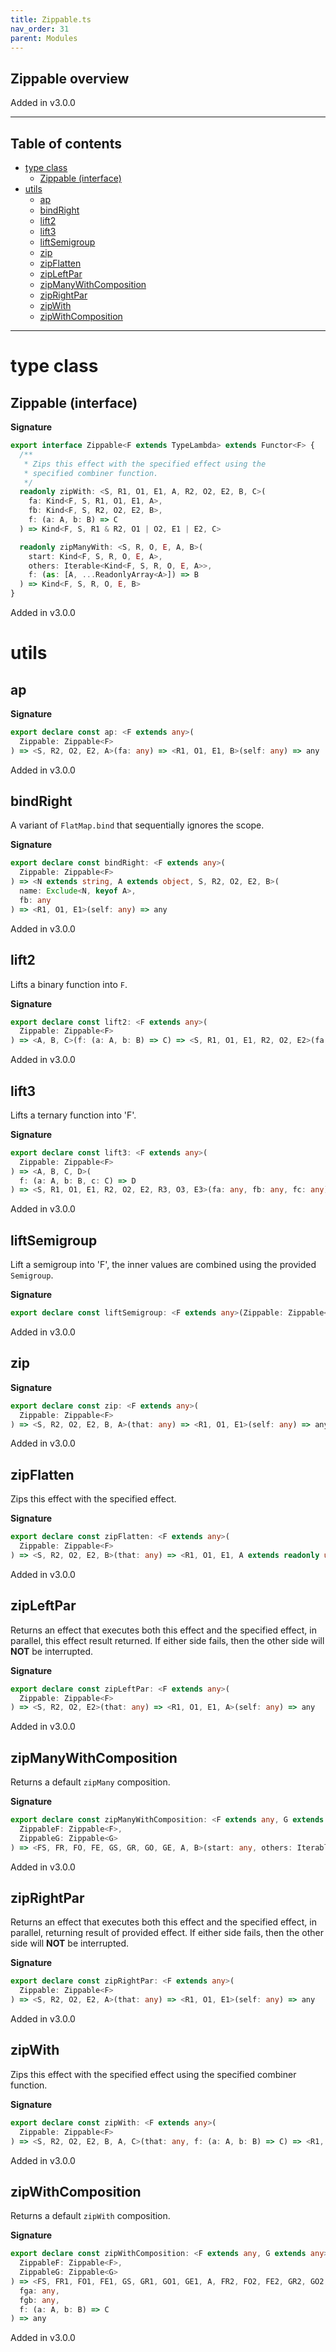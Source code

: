 ```yaml
---
title: Zippable.ts
nav_order: 31
parent: Modules
---
```


## Zippable overview

Added in v3.0.0

---

<h2 class="text-delta">Table of contents</h2>

- [type class](#type-class)
  - [Zippable (interface)](#zippable-interface)
- [utils](#utils)
  - [ap](#ap)
  - [bindRight](#bindright)
  - [lift2](#lift2)
  - [lift3](#lift3)
  - [liftSemigroup](#liftsemigroup)
  - [zip](#zip)
  - [zipFlatten](#zipflatten)
  - [zipLeftPar](#zipleftpar)
  - [zipManyWithComposition](#zipmanywithcomposition)
  - [zipRightPar](#ziprightpar)
  - [zipWith](#zipwith)
  - [zipWithComposition](#zipwithcomposition)

---

# type class

## Zippable (interface)

**Signature**

```ts
export interface Zippable<F extends TypeLambda> extends Functor<F> {
  /**
   * Zips this effect with the specified effect using the
   * specified combiner function.
   */
  readonly zipWith: <S, R1, O1, E1, A, R2, O2, E2, B, C>(
    fa: Kind<F, S, R1, O1, E1, A>,
    fb: Kind<F, S, R2, O2, E2, B>,
    f: (a: A, b: B) => C
  ) => Kind<F, S, R1 & R2, O1 | O2, E1 | E2, C>

  readonly zipManyWith: <S, R, O, E, A, B>(
    start: Kind<F, S, R, O, E, A>,
    others: Iterable<Kind<F, S, R, O, E, A>>,
    f: (as: [A, ...ReadonlyArray<A>]) => B
  ) => Kind<F, S, R, O, E, B>
}
```

Added in v3.0.0

# utils

## ap

**Signature**

```ts
export declare const ap: <F extends any>(
  Zippable: Zippable<F>
) => <S, R2, O2, E2, A>(fa: any) => <R1, O1, E1, B>(self: any) => any
```

Added in v3.0.0

## bindRight

A variant of `FlatMap.bind` that sequentially ignores the scope.

**Signature**

```ts
export declare const bindRight: <F extends any>(
  Zippable: Zippable<F>
) => <N extends string, A extends object, S, R2, O2, E2, B>(
  name: Exclude<N, keyof A>,
  fb: any
) => <R1, O1, E1>(self: any) => any
```

Added in v3.0.0

## lift2

Lifts a binary function into `F`.

**Signature**

```ts
export declare const lift2: <F extends any>(
  Zippable: Zippable<F>
) => <A, B, C>(f: (a: A, b: B) => C) => <S, R1, O1, E1, R2, O2, E2>(fa: any, fb: any) => any
```

Added in v3.0.0

## lift3

Lifts a ternary function into 'F'.

**Signature**

```ts
export declare const lift3: <F extends any>(
  Zippable: Zippable<F>
) => <A, B, C, D>(
  f: (a: A, b: B, c: C) => D
) => <S, R1, O1, E1, R2, O2, E2, R3, O3, E3>(fa: any, fb: any, fc: any) => any
```

Added in v3.0.0

## liftSemigroup

Lift a semigroup into 'F', the inner values are combined using the provided `Semigroup`.

**Signature**

```ts
export declare const liftSemigroup: <F extends any>(Zippable: Zippable<F>) => <A, S, R, O, E>(Semigroup: any) => any
```

Added in v3.0.0

## zip

**Signature**

```ts
export declare const zip: <F extends any>(
  Zippable: Zippable<F>
) => <S, R2, O2, E2, B, A>(that: any) => <R1, O1, E1>(self: any) => any
```

Added in v3.0.0

## zipFlatten

Zips this effect with the specified effect.

**Signature**

```ts
export declare const zipFlatten: <F extends any>(
  Zippable: Zippable<F>
) => <S, R2, O2, E2, B>(that: any) => <R1, O1, E1, A extends readonly unknown[]>(self: any) => any
```

Added in v3.0.0

## zipLeftPar

Returns an effect that executes both this effect and the specified effect,
in parallel, this effect result returned. If either side fails, then the
other side will **NOT** be interrupted.

**Signature**

```ts
export declare const zipLeftPar: <F extends any>(
  Zippable: Zippable<F>
) => <S, R2, O2, E2>(that: any) => <R1, O1, E1, A>(self: any) => any
```

Added in v3.0.0

## zipManyWithComposition

Returns a default `zipMany` composition.

**Signature**

```ts
export declare const zipManyWithComposition: <F extends any, G extends any>(
  ZippableF: Zippable<F>,
  ZippableG: Zippable<G>
) => <FS, FR, FO, FE, GS, GR, GO, GE, A, B>(start: any, others: Iterable<any>, f: (results: [A, ...A[]]) => B) => any
```

Added in v3.0.0

## zipRightPar

Returns an effect that executes both this effect and the specified effect,
in parallel, returning result of provided effect. If either side fails,
then the other side will **NOT** be interrupted.

**Signature**

```ts
export declare const zipRightPar: <F extends any>(
  Zippable: Zippable<F>
) => <S, R2, O2, E2, A>(that: any) => <R1, O1, E1>(self: any) => any
```

Added in v3.0.0

## zipWith

Zips this effect with the specified effect using the
specified combiner function.

**Signature**

```ts
export declare const zipWith: <F extends any>(
  Zippable: Zippable<F>
) => <S, R2, O2, E2, B, A, C>(that: any, f: (a: A, b: B) => C) => <R1, O1, E1>(self: any) => any
```

Added in v3.0.0

## zipWithComposition

Returns a default `zipWith` composition.

**Signature**

```ts
export declare const zipWithComposition: <F extends any, G extends any>(
  ZippableF: Zippable<F>,
  ZippableG: Zippable<G>
) => <FS, FR1, FO1, FE1, GS, GR1, GO1, GE1, A, FR2, FO2, FE2, GR2, GO2, GE2, B, C>(
  fga: any,
  fgb: any,
  f: (a: A, b: B) => C
) => any
```

Added in v3.0.0
